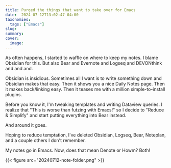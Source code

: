 ```yaml
---
title: Purged the things that want to take over for Emacs
date:  2024-07-12T13:02:47-04:00
taxonomies:
  tags: ["Emacs"]
slug: 
summary:
cover:
  image: 
---
```


As often happens, I started to waffle on where to keep my notes. I blame Obsidian for this. But also Bear and Evernote and Logseq and DEVONthink and and and. 

Obsidian is insidious. Sometimes all I want is to write something down and Obsidian makes that easy. Then it shows you a nice Daily Notes page. Then it makes back/linking easy. Then it teases me with a million simple-to-install plugins. 

Before you know it, I'm tweaking templates and writing Dataview queries. I realize that "This is worse than futzing with Emacs!" so I decide to "Reduce & Simplify" and start putting everything into Bear instead. 

And around it goes.

Hoping to reduce temptation, I've deleted Obsidian, Logseq, Bear, Noteplan, and a couple others I don't remember. 

My notes go in Emacs. Now, does that mean Denote or Howm? Both!

{{< figure src="20240712-note-folder.png" >}}

